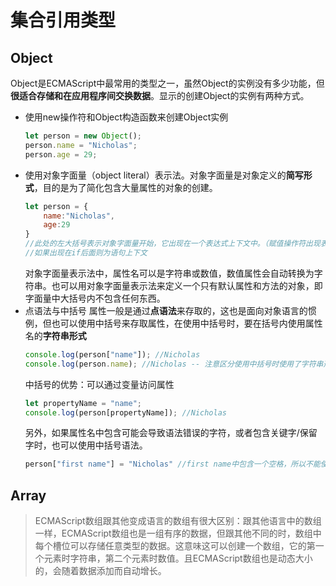 <!--
 * @Author: Rooter
 * @Date: 2022-02-26 17:10:29
 * @LastEditors: Rooter
 * @LastEditTime: 2022-02-26 17:50:50
-->
# 集合引用类型
## Object
Object是ECMAScript中最常用的类型之一，虽然Object的实例没有多少功能，但**很适合存储和在应用程序间交换数据**。显示的创建Object的实例有两种方式。
- 使用new操作符和Object构造函数来创建Object实例
  ```js
  let person = new Object();
  person.name = "Nicholas";
  person.age = 29;
  ```
- 使用对象字面量（object literal）表示法。对象字面量是对象定义的**简写形式**，目的是为了简化包含大量属性的对象的创建。
  ```js
  let person = {
      name:"Nicholas",
      age:29
  }
  //此处的左大括号表示对象字面量开始，它出现在一个表达式上下文中。（赋值操作符出现表示 表达式上下文
  //如果出现在if后面则为语句上下文
  ```
  对象字面量表示法中，属性名可以是字符串或数值，数值属性会自动转换为字符串。也可以用对象字面量表示法来定义一个只有默认属性和方法的对象，即字面量中大括号内不包含任何东西。
- 点语法与中括号
  属性一般是通过**点语法**来存取的，这也是面向对象语言的惯例，但也可以使用中括号来存取属性，在使用中括号时，要在括号内使用属性名的**字符串形式**
  ```js
  console.log(person["name"]); //Nicholas
  console.log(person.name); //Nicholas -- 注意区分使用中括号时使用了字符串形式
  ```
  中括号的优势：可以通过变量访问属性
  ```js
  let propertyName = "name";
  console.log(person[propertyName]); //Nicholas
  ```
  另外，如果属性名中包含可能会导致语法错误的字符，或者包含关键字/保留字时，也可以使用中括号语法。
  ```js
  person["first name"] = "Nicholas" //first name中包含一个空格，所以不能使用点语法来访问。常规情况下使用点语法来进行属性存取。
  ```
## Array
>ECMAScript数组跟其他变成语言的数组有很大区别：跟其他语言中的数组一样，ECMAScript数组也是一组有序的数据，但跟其他不同的时，数组中每个槽位可以存储任意类型的数据。这意味这可以创建一个数组，它的第一个元素时字符串，第二个元素时数值。且ECMAScript数组也是动态大小的，会随着数据添加而自动增长。